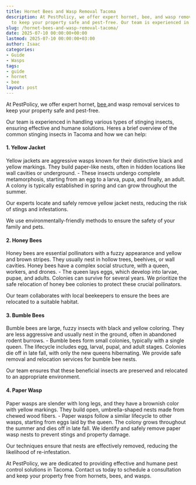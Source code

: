 ```yaml
---
title: Hornet Bees and Wasp Removal Tacoma
description: At PestPolicy, we offer expert hornet, bee, and wasp removal services
  to keep your property safe and pest-free. Our team is experienced in handling various...
slug: /hornet-bees-and-wasp-removal-tacoma/
date: 2025-07-10 00:00:00+00:00
lastmod: 2025-07-10 00:00:00+03:00
author: Isaac
categories:
- Guide
- Wasps
tags:
- guide
- hornet
- bee
layout: post
---
```

At PestPolicy, we offer expert hornet, [bee](https://pestpolicy.com/do-carpenter-bees-bite/),and wasp removal services to keep your property safe and pest-free.

Our team is experienced in handling various types of stinging insects, ensuring effective and humane solutions. Heres a brief overview of the common stinging insects in Tacoma and how we can help:

####  1. Yellow Jacket

Yellow jackets are aggressive wasps known for their distinctive black and yellow markings. They build paper-like nests, often in hidden locations like wall cavities or underground. - These insects undergo complete metamorphosis, starting from an egg to a larva, pupa, and finally, an adult. A colony is typically established in spring and can grow throughout the summer.

Our experts locate and safely remove yellow jacket nests, reducing the risk of stings and infestations.

We use environmentally-friendly methods to ensure the safety of your family and pets.

####  2. Honey Bees

Honey bees are essential pollinators with a fuzzy appearance and yellow and brown stripes. They usually nest in hollow trees, beehives, or wall cavities. Honey bees have a complex social structure, with a queen, workers, and drones. - The queen lays eggs, which develop into larvae, pupae, and adults. Colonies can survive for several years. We prioritize the safe relocation of honey bee colonies to protect these crucial pollinators.

Our team collaborates with local beekeepers to ensure the bees are relocated to a suitable habitat.

####  3. Bumble Bees

Bumble bees are large, fuzzy insects with black and yellow coloring. They are less aggressive and usually nest in the ground, often in abandoned rodent burrows. - Bumble bees form small colonies, typically with a single queen. The lifecycle includes egg, larval, pupal, and adult stages. Colonies die off in late fall, with only the new queens hibernating. We provide safe removal and relocation services for bumble bee nests.

Our team ensures that these beneficial insects are preserved and relocated to an appropriate environment.

####  4. Paper Wasp

Paper wasps are slender with long legs, and they have a brownish color with yellow markings. They build open, umbrella-shaped nests made from chewed wood fibers. - Paper wasps follow a similar lifecycle to other wasps, starting from eggs laid by the queen. The colony grows throughout the summer and dies off in late fall. We identify and safely remove paper wasp nests to prevent stings and property damage.

Our techniques ensure that nests are effectively removed, reducing the likelihood of re-infestation.

At PestPolicy, we are dedicated to providing effective and humane pest control solutions in Tacoma. Contact us today to schedule a consultation and keep your property free from hornets, bees, and wasps.
